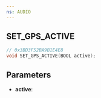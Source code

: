 ```yaml
---
ns: AUDIO
---
```

## SET_GPS_ACTIVE

```c
// 0x3BD3F52BA9B1E4E8
void SET_GPS_ACTIVE(BOOL active);
```

## Parameters
* **active**:
